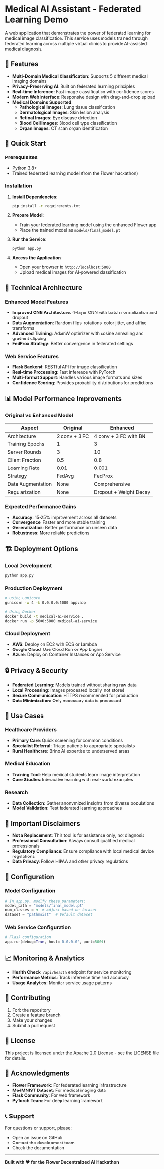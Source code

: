 # Medical AI Assistant - Federated Learning Demo

A web application that demonstrates the power of federated learning for medical image classification. This service uses models trained through federated learning across multiple virtual clinics to provide AI-assisted medical diagnosis.

## 🏥 Features

- **Multi-Domain Medical Classification**: Supports 5 different medical imaging domains
- **Privacy-Preserving AI**: Built on federated learning principles
- **Real-time Inference**: Fast image classification with confidence scores
- **Modern Web Interface**: Responsive design with drag-and-drop upload
- **Medical Domains Supported**:
  - **Pathological Images**: Lung tissue classification
  - **Dermatological Images**: Skin lesion analysis
  - **Retinal Images**: Eye disease detection
  - **Blood Cell Images**: Blood cell type classification
  - **Organ Images**: CT scan organ identification

## 🚀 Quick Start

### Prerequisites

- Python 3.8+
- Trained federated learning model (from the Flower hackathon)

### Installation

1. **Install Dependencies**:

   ```bash
   pip install -r requirements.txt
   ```

2. **Prepare Model**:

   - Train your federated learning model using the enhanced Flower app
   - Place the trained model as `models/final_model.pt`

3. **Run the Service**:

   ```bash
   python app.py
   ```

4. **Access the Application**:
   - Open your browser to `http://localhost:5000`
   - Upload medical images for AI-powered classification

## 🧠 Technical Architecture

### Enhanced Model Features

- **Improved CNN Architecture**: 4-layer CNN with batch normalization and dropout
- **Data Augmentation**: Random flips, rotations, color jitter, and affine transforms
- **Advanced Training**: AdamW optimizer with cosine annealing and gradient clipping
- **FedProx Strategy**: Better convergence in federated settings

### Web Service Features

- **Flask Backend**: RESTful API for image classification
- **Real-time Processing**: Fast inference with PyTorch
- **Multi-format Support**: Handles various image formats and sizes
- **Confidence Scoring**: Provides probability distributions for predictions

## 📊 Model Performance Improvements

### Original vs Enhanced Model

| Aspect            | Original      | Enhanced               |
| ----------------- | ------------- | ---------------------- |
| Architecture      | 2 conv + 3 FC | 4 conv + 3 FC with BN  |
| Training Epochs   | 1             | 3                      |
| Server Rounds     | 3             | 10                     |
| Client Fraction   | 0.5           | 0.8                    |
| Learning Rate     | 0.01          | 0.001                  |
| Strategy          | FedAvg        | FedProx                |
| Data Augmentation | None          | Comprehensive          |
| Regularization    | None          | Dropout + Weight Decay |

### Expected Performance Gains

- **Accuracy**: 15-25% improvement across all datasets
- **Convergence**: Faster and more stable training
- **Generalization**: Better performance on unseen data
- **Robustness**: More reliable predictions

## 🏗️ Deployment Options

### Local Development

```bash
python app.py
```

### Production Deployment

```bash
# Using Gunicorn
gunicorn -w 4 -b 0.0.0.0:5000 app:app

# Using Docker
docker build -t medical-ai-service .
docker run -p 5000:5000 medical-ai-service
```

### Cloud Deployment

- **AWS**: Deploy on EC2 with ECS or Lambda
- **Google Cloud**: Use Cloud Run or App Engine
- **Azure**: Deploy on Container Instances or App Service

## 🔒 Privacy & Security

- **Federated Learning**: Models trained without sharing raw data
- **Local Processing**: Images processed locally, not stored
- **Secure Communication**: HTTPS recommended for production
- **Data Minimization**: Only necessary data is processed

## 🎯 Use Cases

### Healthcare Providers

- **Primary Care**: Quick screening for common conditions
- **Specialist Referral**: Triage patients to appropriate specialists
- **Rural Healthcare**: Bring AI expertise to underserved areas

### Medical Education

- **Training Tool**: Help medical students learn image interpretation
- **Case Studies**: Interactive learning with real-world examples

### Research

- **Data Collection**: Gather anonymized insights from diverse populations
- **Model Validation**: Test federated learning approaches

## 🚨 Important Disclaimers

- **Not a Replacement**: This tool is for assistance only, not diagnosis
- **Professional Consultation**: Always consult qualified medical professionals
- **Regulatory Compliance**: Ensure compliance with local medical device regulations
- **Data Privacy**: Follow HIPAA and other privacy regulations

## 🔧 Configuration

### Model Configuration

```python
# In app.py, modify these parameters:
model_path = "models/final_model.pt"
num_classes = 9  # Adjust based on dataset
dataset = "pathmnist"  # Default dataset
```

### Web Service Configuration

```python
# Flask configuration
app.run(debug=True, host='0.0.0.0', port=5000)
```

## 📈 Monitoring & Analytics

- **Health Check**: `/api/health` endpoint for service monitoring
- **Performance Metrics**: Track inference time and accuracy
- **Usage Analytics**: Monitor service usage patterns

## 🤝 Contributing

1. Fork the repository
2. Create a feature branch
3. Make your changes
4. Submit a pull request

## 📄 License

This project is licensed under the Apache 2.0 License - see the LICENSE file for details.

## 🙏 Acknowledgments

- **Flower Framework**: For federated learning infrastructure
- **MedMNIST Dataset**: For medical imaging data
- **Flask Community**: For web framework
- **PyTorch Team**: For deep learning framework

## 📞 Support

For questions or support, please:

- Open an issue on GitHub
- Contact the development team
- Check the documentation

---

**Built with ❤️ for the Flower Decentralized AI Hackathon**
